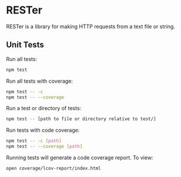 # RESTer

RESTer is a library for making HTTP requests from a text file or string.

## Unit Tests

Run all tests:

```bash
npm test
```

Run all tests with coverage:

```bash
npm test -- -c
npm test -- --coverage
```

Run a test or directory of tests:

```bash
npm test -- [path to file or directory relative to test/]
```

Run tests with code coverage:

```bash
npm test -- -c [path]
npm test -- --coverage [path]
```

Running tests will generate a code coverage report. To view:

```bash
open coverage/lcov-report/index.html
```
